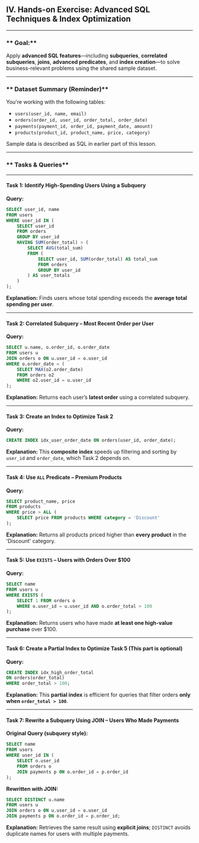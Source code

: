 
## **IV. Hands-on Exercise: Advanced SQL Techniques & Index Optimization**

---

### ** Goal:**

Apply **advanced SQL features**—including **subqueries**, **correlated subqueries**, **joins**, **advanced predicates**, and **index creation**—to solve business-relevant problems using the shared sample dataset.

---


### ** Dataset Summary (Reminder)**

You're working with the following tables:

* `users(user_id, name, email)`
* `orders(order_id, user_id, order_total, order_date)`
* `payments(payment_id, order_id, payment_date, amount)`
* `products(product_id, product_name, price, category)`

Sample data is described as SQL in earlier part of this lesson.

---

### ** Tasks & Queries**

---

####  **Task 1: Identify High-Spending Users Using a Subquery**

**Query:**

```sql
SELECT user_id, name
FROM users
WHERE user_id IN (
    SELECT user_id
    FROM orders
    GROUP BY user_id
    HAVING SUM(order_total) > (
        SELECT AVG(total_sum)
        FROM (
            SELECT user_id, SUM(order_total) AS total_sum
            FROM orders
            GROUP BY user_id
        ) AS user_totals
    )
);
```

**Explanation:**
Finds users whose total spending exceeds the **average total spending per user**.

---

####  **Task 2: Correlated Subquery – Most Recent Order per User**

**Query:**

```sql
SELECT u.name, o.order_id, o.order_date
FROM users u
JOIN orders o ON u.user_id = o.user_id
WHERE o.order_date = (
    SELECT MAX(o2.order_date)
    FROM orders o2
    WHERE o2.user_id = u.user_id
);
```

**Explanation:**
Returns each user’s **latest order** using a correlated subquery.

---

#### **Task 3: Create an Index to Optimize Task 2**

**Query:**

```sql
CREATE INDEX idx_user_order_date ON orders(user_id, order_date);
```

**Explanation:**
This **composite index** speeds up filtering and sorting by `user_id` and `order_date`, which Task 2 depends on.

---

#### **Task 4: Use `ALL` Predicate – Premium Products**

**Query:**

```sql
SELECT product_name, price
FROM products
WHERE price > ALL (
    SELECT price FROM products WHERE category = 'Discount'
);
```

**Explanation:**
Returns all products priced higher than **every product** in the 'Discount' category.

---

#### **Task 5: Use `EXISTS` – Users with Orders Over \$100**

**Query:**

```sql
SELECT name
FROM users u
WHERE EXISTS (
    SELECT 1 FROM orders o
    WHERE o.user_id = u.user_id AND o.order_total > 100
);
```

**Explanation:**
Returns users who have made **at least one high-value purchase** over \$100.

---

#### **Task 6: Create a Partial Index to Optimize Task 5 (This part is optional)**

**Query:**

```sql
CREATE INDEX idx_high_order_total
ON orders(order_total)
WHERE order_total > 100;
```

**Explanation:**
This **partial index** is efficient for queries that filter orders **only when `order_total > 100`**.

---

#### **Task 7: Rewrite a Subquery Using JOIN – Users Who Made Payments**

**Original Query (subquery style):**

```sql
SELECT name
FROM users
WHERE user_id IN (
    SELECT o.user_id
    FROM orders o
    JOIN payments p ON o.order_id = p.order_id
);
```

**Rewritten with JOIN:**

```sql
SELECT DISTINCT u.name
FROM users u
JOIN orders o ON u.user_id = o.user_id
JOIN payments p ON o.order_id = p.order_id;
```

**Explanation:**
Retrieves the same result using **explicit joins**; `DISTINCT` avoids duplicate names for users with multiple payments.



